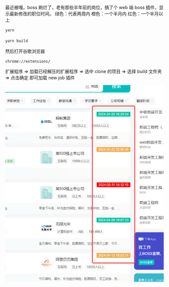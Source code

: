 最近被嘎，boss 刷烂了，老有那些半年前的岗位，搞了个 web 端 boss 插件，显示最新修改的职位时间。
绿色：代表两周内
橙色：一个半月内
红色：一个半月以上

```js
yarn

yarn build
```

然后打开谷歌浏览器

```
chrome://extensions/
```

扩展程序 => 加载已经解压的扩展程序 => 选中 clone 的项目 => 选择 build 文件夹 => 点击确定
即可加载 new job 插件

![Image text](https://github.com/IcarusRyy/NewJob/blob/master/img/3571282ab9d235cd67c0759f0959df6.png)
